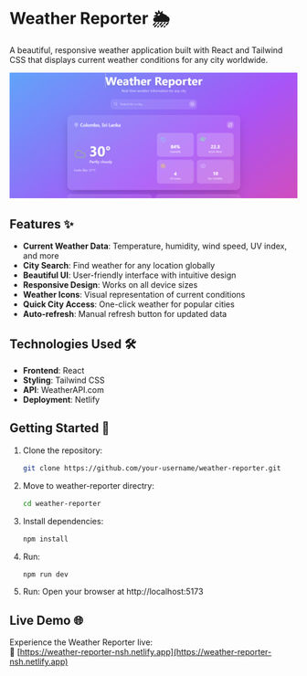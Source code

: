 # Weather Reporter 🌦️

A beautiful, responsive weather application built with React and Tailwind CSS that displays current weather conditions for any city worldwide.

![Weather Reporter Screenshot](./public/Screenshot_1.png) 

## Features ✨

- **Current Weather Data**: Temperature, humidity, wind speed, UV index, and more
- **City Search**: Find weather for any location globally
- **Beautiful UI**: User-friendly interface with intuitive design
- **Responsive Design**: Works on all device sizes
- **Weather Icons**: Visual representation of current conditions
- **Quick City Access**: One-click weather for popular cities
- **Auto-refresh**: Manual refresh button for updated data

## Technologies Used 🛠️

- **Frontend**: React
- **Styling**: Tailwind CSS
- **API**: WeatherAPI.com
- **Deployment**: Netlify

## Getting Started 🚀

1. Clone the repository:
   ```bash
   git clone https://github.com/your-username/weather-reporter.git

2. Move to weather-reporter directry:
   ```bash
   cd weather-reporter

3. Install dependencies:
   ```bash
   npm install

3. Run:
   ```bash
   npm run dev

4. Run:
   Open your browser at http://localhost:5173

## Live Demo 🌐

Experience the Weather Reporter live:  
🔗 [https://weather-reporter-nsh.netlify.app](https://weather-reporter-nsh.netlify.app)
